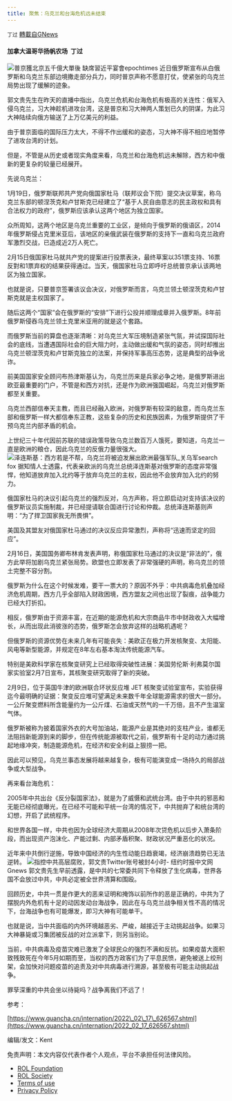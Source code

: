 ```yaml
---
title: 聚焦：乌克兰和台海危机远未结束
---
```

`丁过` [轉載自GNews](https://gnews.org/zh-hans/2022401/)

#### 加拿大温哥华扬帆农场  丁过
![普京獲北京五千億大單後 缺席習近平宴會](https://images1.epochhk.com/pictures/i-epochtimes-com/06bba0502666ebfbce6d0baa77ac5250@900x600.jpeg?url=https://i.epochtimes.com/assets/uploads/2022/02/id13557279-GettyImages-969746446.jpeg)epochtimes
近日俄罗斯宣布从白俄罗斯和乌克兰东部边境撒走部分兵力，同时普京声称不愿意打仗，使紧张的乌克兰局势出现了缓解的迹象。

郭文贵先生在昨天的直播中指出，乌克兰危机和台海危机有极高的关连性：俄军入侵乌克兰，习大神趁机进攻台湾，这是普京和习大神两人策划已久的阴谋，为此习大神陆续向俄方输送了上万亿美元的利益。

由于普京面临的国际压力太大，不得不作出缓和的姿态，习大神不得不相应地暂停了进攻台湾的计划。

但是，不管是从历史或者现实角度来看，乌克兰和台海危机远未解除，西方和中俄新的更复杂的较量已经展开。

先说乌克兰：

1月19日，俄罗斯联邦共产党向俄国家杜马（联邦议会下院）提交决议草案，称乌克兰东部的顿涅茨克和卢甘斯克已经建立了“基于人民自由意志的民主政权和具有合法权力的政府”，俄罗斯应该承认这两个地区为独立国家。

众所周知，这两个地区是乌克兰重要的工业区，是倾向于俄罗斯的俄语区，2014年俄罗斯侵占克里米亚后，该地区的亲俄武装在俄罗斯的支持下一直和乌克兰政府军激烈交战，已造成近2万人死亡。

2月15日俄国家杜马就共产党的提案进行投票表決，最终草案以351票支持、16票反對和1票弃权的结果获得通过。当天，俄国家杜马立即呼吁总统普京承认该两地区为独立国家。

也就是说，只要普京签署该议会决议，对俄罗斯而言，乌克兰领土顿涅茨克和卢甘斯克就是主权国家了。

随后这两个“国家”会在俄罗斯的“安排”下进行公投并顺理成章并入俄罗斯。8年前俄罗斯侵吞乌克兰领土克里米亚用的就是这个套路。

而俄罗斯当前的算盘也逐渐清晰：对乌克兰大军压境制造紧张气氛，并试探国际社会的底线，当遭遇国际社会的巨大阻力时，主动做出缓和气氛的姿态，同时却推出乌克兰顿涅茨克和卢甘斯克独立的法案，并保持军事高压态势，这是典型的战争讹诈。

前美国国家安全顾问布热津斯基认为，乌克兰历来是兵家必争之地，是俄罗斯进出欧亚最重要的门户，不管是和西方对抗，还是作为欧洲强国崛起，乌克兰对俄罗斯都至关重要。

乌克兰西部信奉天主教，而且已经融入欧洲，对俄罗斯有较深的敌意，而乌克兰东部和俄罗斯一样大都信奉东正教，这些复杂的历史和民族因素，为俄罗斯提供了干预乌克兰内部矛盾的机会。

上世纪三十年代因前苏联的错误政策导致乌克兰数百万人饿死，要知道，乌克兰一直是欧洲的粮仓，因此乌克兰的反俄力量很强大。
![泽连斯基：西方若是不帮，乌克兰将被迫发展出欧洲最强军队_关乌军](https://p7.itc.cn/q_70/images03/20210616/120a6379aa114c38b544820dbe5eafd3.jpeg)search fox
据知情人士透露，代表亲欧派的乌克兰总统泽连斯基对俄罗斯的态度非常强悍，他知道放弃加入北约等于放弃乌克兰的主权，因此他不会放弃加入北约的努力。

俄国家杜马的决议引起乌克兰的强烈反对，乌方声称，将立即启动对支持该决议的俄罗斯议员实施制裁，并已经提请联合国进行讨论和仲裁。总统泽连斯基则声明：“为了捍卫国家我无所畏惧”。

美国及其盟友对俄国家杜马通过的决议反应异常激烈，声称将“迅速而坚定的回应”。

2月16日，美国国务卿布林肯发表声明，称俄国家杜马通过的决议是“非法的”，俄方此举将加剧乌克兰紧张局势。欧盟也立即发表了非常强硬的声明，称乌克兰的领土完整不容分割。

俄罗斯为什么在这个时候发难，要干一票大的？原因不外乎：中共病毒危机叠加经济危机周期，西方几乎全部陷入财政困境，西方盟友之间也出现了裂痕，战争能力已经大打折扣。

相反，俄罗斯由于资源丰富，在近期的能源危机和大宗商品牛市中财政收入大幅增长，从而出现此消彼涨的态势，俄罗斯怎会放弃这样的战略机遇呢？

但俄罗斯的资源优势在未来几年有可能丧失：美欧正在极力开发核聚变、太阳能、风电等新型能源，并规定在8年左右基本淘汰传统能源汽车。

特别是美欧科学家在核聚变研究上已经取得突破性进展：美国劳伦斯·利弗莫尔国家实验室2月7日宣布，其核聚变研究取得了新的突破。

2月9日，位于英国牛津的欧洲联合环状反应堆 JET 核聚变试验室宣布，实验获得迄今最明确的证据：聚变反应堆可望满足未来数千年全球能源需求的很大一部分。一公斤聚变燃料所含能量约为一公斤煤、石油或天然气的一千万倍，且不产生温室气体。

俄罗斯被称为披着国家外衣的大号加油站，能源产业是其绝对的支柱产业，谁都无法阻挡新能源到来的脚步，但在传统能源被取代之前，俄罗斯有十足的动力通过挑起地缘冲突，制造能源危机，在经济和安全利益上狠捞一把。

因此可以预见，乌克兰事态发展将越来越复杂，极有可能演变成一场持久的局部战争或大型战争。

再来看台海危机：

2005年中共出台《反分裂国家法》，就是为了威慑和武统台湾。由于中共的邪恶和无能已经彻底曝光，在已经不可能和平统一台湾的情况下，中共抛弃了和统台湾的幻想，开启了武统程序。

和世界各国一样，中共也因为全球经济大周期从2008年次贷危机以后步入萧条阶段，而出现资产泡沫化、产能过剩、内部矛盾积聚、财政状况严重恶化的状况。

近年来中共倒行逆施，导致中国经济的内生性动能日趋衰竭，经济崩溃趋势已无法逆转。
![指控中共高层腐败，郭文贵Twitter账号被封4小时- 纽约时报中文网](https://static01.nyt.com/images/2017/04/20/world/27guo-web/27guo-web-jumbo-v2.jpg)Gnews
郭文贵先生早前透露，是中共的七常委共同下令释放了生化病毒，世界各国不会放过中共，中共必定被全世界清算和围殴。

回顾历史，中共一贯是作更大的恶来证明和掩饰以前所作的恶是正确的，中共为了摆脱内外危机有十足的动因发动台海战争，因此在与乌克兰战争相关性不高的情况下，台海战争也有可能爆发，即习大神有可能单干。

也就是说，当中共面临的内外环境越恶劣、严峻，越接近于主动挑起战争。如果习大神暴毙或习集团被反战的对立派拿下，则另当别论。

当前，中共病毒及疫苗灾难已激发了全球民众的强烈不满和反抗。如果疫苗大面积致残致死在今年5月如期而至，当权的西方政客们为了平息民愤，避免被送上绞刑架，会加快对问题疫苗的追责及对中共病毒进行溯源，甚至极有可能主动挑起战争。

罪孶深重的中共会坐以待毙吗？战争离我们不远了！

参考：

[https://www.guancha.cn/internation/2022\_02\_17\_626567.shtml](https://www.guancha.cn/internation/2022_02_17_626567.shtml)

编辑/发文：Kent

 

免责声明：本文内容仅代表作者个人观点，平台不承担任何法律风险。

- [ROL Foundation](https://rolfoundation.org/)
- [ROL Society](https://rolsociety.org/)
- [Terms of use](https://gnews.org/terms-of-use-3/)
- [Privacy Policy](https://gnews.org/privacy-policy/)
